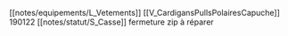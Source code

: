 [[notes/equipements/L_Vetements]] [[V_CardigansPullsPolairesCapuche]] 190122 [[notes/statut/S_Casse]] fermeture zip à réparer